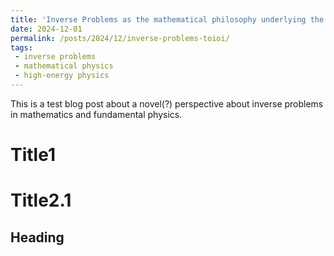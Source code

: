 ```yaml
---
title: 'Inverse Problems as the mathematical philosophy underlying the Abstract Theory of Indirect Observation and Inference'
date: 2024-12-01
permalink: /posts/2024/12/inverse-problems-toioi/
tags:
 - inverse problems
 - mathematical physics
 - high-energy physics
---
```


This is a test blog post about a novel(?) perspective about inverse problems in mathematics and fundamental physics.

Title1
======

Title2.1
======

Heading
------